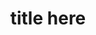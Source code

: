 ---
layout: work-template
meta: meta description here
next-piece: /piece2
prev-piece: /piece6
title: title here
type: type of project
description: problem/solution/result
img1: packaging-project-1.jpg
img2: photo
img3: other photo
---